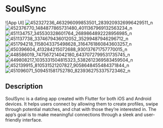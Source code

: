 # SoulSync

![App UI]
![452327236_463296099853501_2839209326996429511_n](https://github.com/user-attachments/assets/f7338af3-2fbe-4757-b0ed-c13f61bab77a)
![452376770_1484877865731480_4011367969132563234_n](https://github.com/user-attachments/assets/5f03a9d6-e623-42ef-9cb5-8f8ae0e6565f)
![451134757_345530328601764_2689864892228956985_n](https://github.com/user-attachments/assets/87bd5721-530f-4ede-a7ee-b15fffef6b02)
![451137738_3374679436012052_35299487946296712_n](https://github.com/user-attachments/assets/804c2d8d-b5ea-43db-af51-233f6cbbe105)
![451794218_1158043375498628_3164761860843603257_n](https://github.com/user-attachments/assets/b40af48d-85d2-46c5-bc9d-4f3ed1fdc68f)
![450396604_413284215072688_930137671757770015_n](https://github.com/user-attachments/assets/5f098052-e225-4489-9d08-f3e1acf0e5e4)
![448586019_747567214042180_6437072799531735745_n](https://github.com/user-attachments/assets/b5ff16ea-b8c6-466b-b69a-4061e734cac0)
![449808217_1035331504815323_5382612369583459504_n](https://github.com/user-attachments/assets/33354828-ff58-406d-880e-72b7b5802d5a)
![452139915_810531521207827_9058648455484371844_n](https://github.com/user-attachments/assets/771740fa-2710-4e13-aaff-28d813c2041c)
![451096071_509451581752780_8239362753375723462_n](https://github.com/user-attachments/assets/129e50b1-c4e5-4d24-a5b4-39918b00eeb0)


## Description

SoulSync is a dating app created with Flutter for both iOS and Android devices. 
It helps users connect by allowing them to create profiles, swipe through potential matches, 
and chat with those they’re interested in. The app’s goal is to make meaningful connections through a sleek and user-friendly interface.



